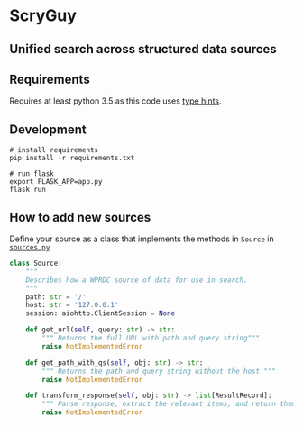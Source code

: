 # ScryGuy
## Unified search across structured data sources

## Requirements
Requires at least python 3.5 as this code uses [type hints](https://peps.python.org/pep-0484/).

## Development
```shell
# install requirements
pip install -r requirements.txt

# run flask
export FLASK_APP=app.py
flask run
```

## How to add new sources
Define your source as a class that implements the methods in `Source` in [`sources.py`](sources.py)

```python
class Source:
    """
    Describes how a WPRDC source of data for use in search.
    """
    path: str = '/'
    host: str = '127.0.0.1'
    session: aiohttp.ClientSession = None

    def get_url(self, query: str) -> str:
        """ Returns the full URL with path and query string"""
        raise NotImplementedError

    def get_path_with_qs(self, obj: str) -> str:
        """ Returns the path and query string without the host """
        raise NotImplementedError

    def transform_response(self, obj: str) -> list[ResultRecord]:
        """ Parse response, extract the relevant items, and return them as ResultRecords"""
        raise NotImplementedError

```